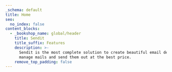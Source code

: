 ```yaml
---
_schema: default
title: Home
seo:
  no_index: false
content_blocks:
  - _bookshop_name: global/header
    title: Sendit
    title_suffix: Features
    description: >-
      Sendit is the most complete solution to create beautiful email designs,
      manage mails and send them out at the best price.
    remove_top_padding: false
---
```

